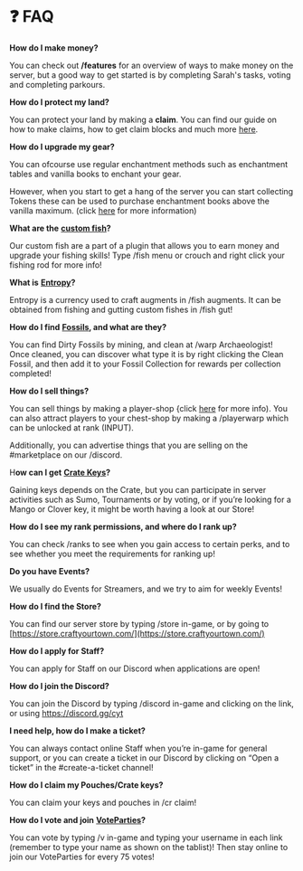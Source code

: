 # ❓ FAQ

**How do I make money?**

You can check out **/features** for an overview of ways to make money on the server, but a good way to get started is by completing Sarah's tasks, voting and completing parkours.&#x20;

**How do I protect my land?**

You can protect your land by making a **claim**. You can find our guide on how to make claims, how to get claim blocks and much more [here](land-claiming.md).

**How do I upgrade my gear?**

You can ofcourse use regular enchantment methods such as enchantment tables and vanilla books to enchant your gear.

However, when you start to get a hang of the server you can start collecting Tokens these can be used to purchase enchantment books above the vanilla maximum. (click [here](content/toby-the-trader.md) for more information)

**What are the** [**custom fish**](broken-reference)**?**

Our custom fish are a part of a plugin that allows you to earn money and upgrade your fishing skills! Type /fish menu or crouch and right click your fishing rod for more info!

**What is** [**Entropy**](broken-reference)**?**

Entropy is a currency used to craft augments in /fish augments. It can be obtained from fishing and gutting custom fishes in /fish gut!&#x20;

**How do I find** [**Fossils**](../cyt-towny/content/fossils.md)**, and what are they?**

You can find Dirty Fossils by mining, and clean at /warp Archaeologist! Once cleaned, you can discover what type it is by right clicking the Clean Fossil, and then add it to your Fossil Collection for rewards per collection completed!

**How do I sell things?**

You can sell things by making a player-shop {click [here](content/chest-shops.md) for more info). You can also attract players to your chest-shop by making a /playerwarp which can be unlocked at rank (INPUT).&#x20;

Additionally, you can advertise things that you are selling on the #marketplace on our /discord.

H**ow can I get** [**Crate Keys**](content/crates.md)**?**

Gaining keys depends on the Crate, but you can participate in server activities such as Sumo, Tournaments or by voting, or if you’re looking for a Mango or Clover key, it might be worth having a look at our Store!

**How do I see my rank permissions, and where do I rank up?**

You can check /ranks to see when you gain access to certain perks, and to see whether you meet the requirements for ranking up!

**Do you have Events?**

We usually do Events for Streamers, and we try to aim for weekly Events!

**How do I find the Store?**

You can find our server store by typing /store in-game, or by going to [https://store.craftyourtown.com/](https://store.craftyourtown.com/)

**How do I apply for Staff?**

You can apply for Staff on our Discord when applications are open!

**How do I join the Discord?**

You can join the Discord by typing /discord in-game and clicking on the link, or using [https://discord.gg/cyt ](https://discord.com/invite/cyt)

**I need help, how do I make a ticket?**

You can always contact online Staff when you’re in-game for general support, or you can create a ticket in our Discord by clicking on “Open a ticket” in the #create-a-ticket channel!

**How do I claim my Pouches/Crate keys?**

You can claim your keys and pouches in /cr claim!

**How do I vote and join** [**VoteParties**](content/voting-and-vote-parties.md)**?**

You can vote by typing /v in-game and typing your username in each link (remember to type your name as shown on the tablist)! Then stay online to join our VoteParties for every 75 votes!

